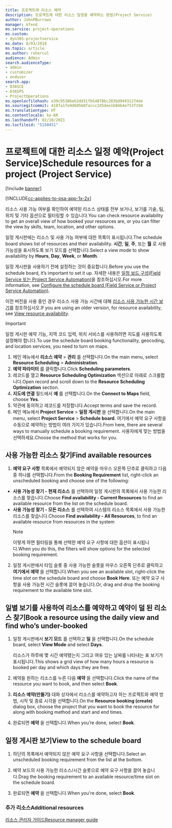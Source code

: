 ```yaml
---
title: 프로젝트에 리소스 예약
description: 프로젝트에 대한 리소스 일정을 예약하는 방법(Project Service)
author: JohnPBurrows
manager: kfend
ms.service: project-operations
ms.custom:
- dyn365-projectservice
ms.date: 8/03/2018
ms.topic: article
ms.author: ruhercul
audience: Admin
search.audienceType:
- admin
- customizer
- enduser
search.app:
- D365CE
- D365PS
- ProjectOperations
ms.openlocfilehash: e39c95386eb2dd31fb54878bc203bd94931274de
ms.sourcegitcommit: 418fa1fe9d605b8faccc2d5dee1b04b4e753f194
ms.translationtype: HT
ms.contentlocale: ko-KR
ms.lasthandoff: 02/10/2021
ms.locfileid: "5150451"
---
```

# <a name="schedule-resources-for-a-project-project-service"></a><span data-ttu-id="6a3c9-103">프로젝트에 대한 리소스 일정 예약(Project Service)</span><span class="sxs-lookup"><span data-stu-id="6a3c9-103">Schedule resources for a project (Project Service)</span></span>

[!include [banner](../includes/psa-now-project-operations.md)]

[!INCLUDE[cc-applies-to-psa-app-1x-2x](../includes/cc-applies-to-psa-app-1x-2x.md)]

<span data-ttu-id="6a3c9-104">리소스 사용 가능 여부를 확인하여 예약된 리소스 상태를 전부 보거나, 보기를 기술, 팀, 위치 및 기타 옵션으로 필터링할 수 있습니다.</span><span class="sxs-lookup"><span data-stu-id="6a3c9-104">You can check resource availability to get an overall view of how booked your resources are, or you can filter the view by skills, team, location, and other options.</span></span>  
  
<span data-ttu-id="6a3c9-105">일정 게시판에는 리소스 및 사용 가능 여부에 대한 목록이 표시됩니다.</span><span class="sxs-lookup"><span data-stu-id="6a3c9-105">The schedule board shows list of resources and their availability.</span></span> <span data-ttu-id="6a3c9-106">**시간**, **일**, **주**, 또는 **월** 로 사용 가능성을 표시하도록 보기 모드를 선택합니다.</span><span class="sxs-lookup"><span data-stu-id="6a3c9-106">Select a view mode to show availability by **Hours**, **Day**, **Week**, or **Month**.</span></span>  
  
<span data-ttu-id="6a3c9-107">일정 게시판을 사용하기 전에 설정하는 것이 중요합니다.</span><span class="sxs-lookup"><span data-stu-id="6a3c9-107">Before you use the schedule board, it’s important to set it up.</span></span> <span data-ttu-id="6a3c9-108">자세한 내용은 [일정 보드 구성(Field Service 또는 Project Service Automation)](https://docs.microsoft.com/dynamics365/field-service/configure-schedule-board)을 참조하십시오.</span><span class="sxs-lookup"><span data-stu-id="6a3c9-108">For more information, see [Configure the schedule board (Field Service or Project Service Automation)](https://docs.microsoft.com/dynamics365/field-service/configure-schedule-board).</span></span>
  
<span data-ttu-id="6a3c9-109">이전 버전을 사용 중인 경우 리소스 사용 가능 시간에 대해 [리소스 사용 가능한 시간 보기](../psa/view-resource-availability.md)를 참조하십시오.</span><span class="sxs-lookup"><span data-stu-id="6a3c9-109">If you are using an older version, for resource availability, see [View resource availability](../psa/view-resource-availability.md).</span></span>  

> [!IMPORTANT]
>  <span data-ttu-id="6a3c9-110">일정 게시판 예약 기능, 지역 코드 입력, 위치 서비스를 사용하려면 지도를 사용하도록 설정해야 합니다.</span><span class="sxs-lookup"><span data-stu-id="6a3c9-110">To use the schedule board booking functionality, geocoding, and location services, you need to turn on maps.</span></span>  
> 
> 1. <span data-ttu-id="6a3c9-111">메인 메뉴에서 **리소스 예약** > **관리** 를 선택합니다.</span><span class="sxs-lookup"><span data-stu-id="6a3c9-111">On the main menu, select **Resource Scheduling** > **Administration**.</span></span>  
> 2. <span data-ttu-id="6a3c9-112">**예약 파라미터** 를 클릭합니다.</span><span class="sxs-lookup"><span data-stu-id="6a3c9-112">Click **Scheduling parameters**.</span></span>  
> 3. <span data-ttu-id="6a3c9-113">레코드를 열고 **Resource Scheduling Optimization** 섹션으로 아래로 스크롤합니다.</span><span class="sxs-lookup"><span data-stu-id="6a3c9-113">Open record and scroll down to the **Resource Scheduling Optimization** section.</span></span>  
> 4. <span data-ttu-id="6a3c9-114">**지도에 연결** 필드에서 **예** 를 선택합니다.</span><span class="sxs-lookup"><span data-stu-id="6a3c9-114">On the **Connect to Maps** field, choose **Yes**.</span></span>  
> 5. <span data-ttu-id="6a3c9-115">약관에 동의하고 레코드를 저장합니다.</span><span class="sxs-lookup"><span data-stu-id="6a3c9-115">Accept terms and save the record.</span></span>  
> 6. <span data-ttu-id="6a3c9-116">메인 메뉴에서 **Project Service** > **일정 게시판** 을 선택합니다.</span><span class="sxs-lookup"><span data-stu-id="6a3c9-116">On the main menu, select **Project Service** > **Schedule board**.</span></span> <span data-ttu-id="6a3c9-117">여기에서 예약 요구 사항을 수동으로 예약하는 방법이 여러 가지가 있습니다.</span><span class="sxs-lookup"><span data-stu-id="6a3c9-117">From here, there are several ways to manually schedule a booking requirement.</span></span> <span data-ttu-id="6a3c9-118">사용자에게 맞는 방법을 선택하세요.</span><span class="sxs-lookup"><span data-stu-id="6a3c9-118">Choose the method that works for you.</span></span>
  
## <a name="find-available-resources"></a><span data-ttu-id="6a3c9-119">사용 가능한 리소스 찾기</span><span class="sxs-lookup"><span data-stu-id="6a3c9-119">Find available resources</span></span>

1.  <span data-ttu-id="6a3c9-120">**예약 요구 사항** 목록에서 예약되지 않은 예약을 마우스 오른쪽 단추로 클릭하고 다음 중 하나를 선택합니다.</span><span class="sxs-lookup"><span data-stu-id="6a3c9-120">From the **Booking Requirement** list, right-click an unscheduled booking and choose one of the following:</span></span>  
  
- <span data-ttu-id="6a3c9-121">**사용 가능성 찾기 - 현재 리소스** 를 선택하여 일정 게시판의 목록에서 사용 가능한 리소스를 찾습니다.</span><span class="sxs-lookup"><span data-stu-id="6a3c9-121">Choose **Find availability - Current Resources** to find an available resource from the list on the schedule board.</span></span>  
- <span data-ttu-id="6a3c9-122">**사용 가능성 찾기 - 모든 리소스** 를 선택하여 시스템의 리소스 목록에서 사용 가능한 리소스를 찾습니다.</span><span class="sxs-lookup"><span data-stu-id="6a3c9-122">Choose **Find availability - All Resources**, to find an available resource from resources in the system</span></span>  
   > [!NOTE]
   >  <span data-ttu-id="6a3c9-123">이렇게 하면 필터링을 통해 선택한 예약 요구 사항에 대한 옵션이 표시됩니다.</span><span class="sxs-lookup"><span data-stu-id="6a3c9-123">When you do this, the filters will show options for the selected booking requirement.</span></span>  
  
2. <span data-ttu-id="6a3c9-124">일정 게시판에서 타임 슬롯 중 사용 가능한 슬롯을 마우스 오른쪽 단추로 클릭하고 **여기에서 예약** 을 선택합니다.</span><span class="sxs-lookup"><span data-stu-id="6a3c9-124">When you see an available slot, right-click the time slot on the schedule board and choose **Book Here**.</span></span> <span data-ttu-id="6a3c9-125">또는 예약 요구 사항을 사용 가능한 시간 슬롯에 끌어 놓습니다.</span><span class="sxs-lookup"><span data-stu-id="6a3c9-125">Or, drag and drop the booking requirement to the available time slot.</span></span>  
  

## <a name="book-a-resource-using-the-daily-view-and-find-whos-under-booked"></a><span data-ttu-id="6a3c9-126">일별 보기를 사용하여 리소스를 예약하고 예약이 덜 된 리소스 찾기</span><span class="sxs-lookup"><span data-stu-id="6a3c9-126">Book a resource using the daily view and find who’s under-booked</span></span>
  
1.  <span data-ttu-id="6a3c9-127">일정 게시판에서 **보기 모드** 를 선택하고 **일** 을 선택합니다.</span><span class="sxs-lookup"><span data-stu-id="6a3c9-127">On the schedule board, select **View Mode** and select **Days**.</span></span>  
  
    <span data-ttu-id="6a3c9-128">리소스가 하루에 몇 시간 예약됐는지 그리고 여유 있는 날짜를 나타내는 표 보기가 표시됩니다.</span><span class="sxs-lookup"><span data-stu-id="6a3c9-128">This shows a grid view of how many hours a resource is booked per day and which days they are free.</span></span>  
  
2.  <span data-ttu-id="6a3c9-129">예약을 원하는 리소스를 누른 다음 **예약** 을 선택합니다.</span><span class="sxs-lookup"><span data-stu-id="6a3c9-129">Click the name of the resource you want to book, and then select **Book**.</span></span>  
  
3.  <span data-ttu-id="6a3c9-130">**리소스 예약(만들기)** 대화 상자에서 리소스를 예약하고자 하는 프로젝트와 예약 방법, 시작 및 종료 시각을 선택합니다.</span><span class="sxs-lookup"><span data-stu-id="6a3c9-130">On the **Resource booking (create)** dialog box, choose the project that you want to book the resource for along with booking method and start and end times.</span></span>  
  
4.  <span data-ttu-id="6a3c9-131">완료되면 **예약** 을 선택합니다.</span><span class="sxs-lookup"><span data-stu-id="6a3c9-131">When you’re done, select **Book**.</span></span>  
  
## <a name="view-to-the-schedule-board"></a><span data-ttu-id="6a3c9-132">일정 게시판 보기</span><span class="sxs-lookup"><span data-stu-id="6a3c9-132">View to the schedule board</span></span>
  
1.  <span data-ttu-id="6a3c9-133">하단의 목록에서 예약되지 않은 예약 요구 사항을 선택합니다.</span><span class="sxs-lookup"><span data-stu-id="6a3c9-133">Select an unscheduled booking requirement from the list at the bottom.</span></span>  
  
2.  <span data-ttu-id="6a3c9-134">예약 보드의 사용 가능한 리소스/시간 슬롯으로 예약 요구 사항을 끌어 놓습니다.</span><span class="sxs-lookup"><span data-stu-id="6a3c9-134">Drag the booking requirement to an available resource/time slot on the schedule board.</span></span>  
  
3.  <span data-ttu-id="6a3c9-135">완료되면 **예약** 을 선택합니다.</span><span class="sxs-lookup"><span data-stu-id="6a3c9-135">When you're done, select **Book**.</span></span>  
  
### <a name="additional-resources"></a><span data-ttu-id="6a3c9-136">추가 리소스</span><span class="sxs-lookup"><span data-stu-id="6a3c9-136">Additional resources</span></span>  
 [<span data-ttu-id="6a3c9-137">리소스 관리자 가이드</span><span class="sxs-lookup"><span data-stu-id="6a3c9-137">Resource manager guide</span></span>](../psa/resource-manager-guide.md)
